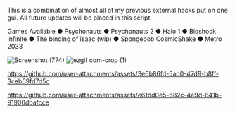 This is a combination of almost all of my previous external hacks put on one gui. All future updates will be placed in this script. 

Games Available
● Psychonauts
● Psychonauts 2
● Halo 1
● Bioshock infinite
● The binding of isaac (wip)
● Spongebob CosmicShake
● Metro 2033

![Screenshot (774)](https://github.com/user-attachments/assets/c0063cd1-6b0d-46df-a4de-a3e59d4a0d9a)
![ezgif com-crop (1)](https://github.com/user-attachments/assets/58b77f7d-4029-4755-9101-c1947150d8f0)


https://github.com/user-attachments/assets/3e6b86fd-5ad0-47d9-b8ff-3ceb59fd7d5c



https://github.com/user-attachments/assets/e61dd0e5-b82c-4e9d-841b-91900dbafcce

